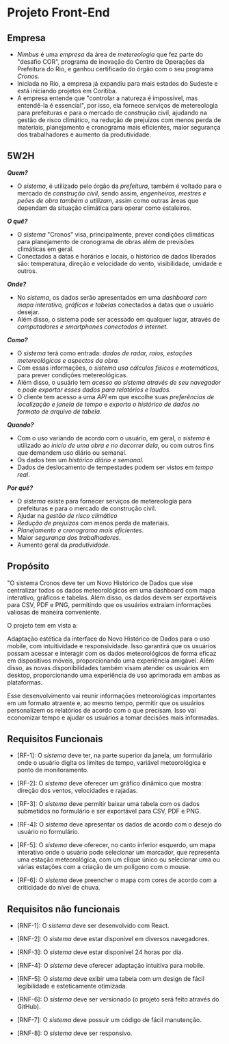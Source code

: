 # Projeto Front-End


## Empresa
- *Nimbus* é uma *empresa* da área de *metereologia* que fez parte do "desafio COR", programa de inovação do Centro de Operações da Prefeitura do Rio, e ganhou certificado do órgão com o seu programa *Cronos.*
- Iniciada no Rio, a empresa já expandiu para mais estados do Sudeste e está iniciando projetos em Coritiba.
- A empresa entende que "controlar a natureza é impossível, mas entendê-la é essencial", por isso, ela fornece serviços de metereologia para prefeituras e para o mercado de construção civil, ajudando na gestão de risco climático, na redução de prejuízos com  menos perda de materiais, planejamento e cronograma mais eficientes, maior segurança dos trabalhadores e aumento da produtividade.


## 5W2H
***Quem?*** 
- O *sistema*, é utilizado pelo órgão da *prefeitura*, também é voltado para o mercado de *construção civil*, sendo assim, *engenheiros, mestres e peões de obra também o utilizam*, assim como outras áreas que dependam da situação climática para operar como estaleiros.

***O quê?***
- O *sistema* "Cronos" visa, principalmente, prever condições climáticas para planejamento de cronograma de obras além de previsões climáticas em geral.
- Conectados a datas e horários e locais, o histórico de dados liberados são: temperatura, direção e velocidade do vento, visibilidade, umidade e outros. 

***Onde?*** 
- No *sistema*, os dados serão apresentados em uma *dashboard com mapa interativo, gráficos e tabelas* conectados a datas que o usuário desejar.
- Além disso, o sistema pode ser acessado em qualquer lugar, através de *computadores e smartphones conectados à internet.*

***Como?*** 
- O *sistema* terá como entrada: *dados de radar, raios, estações metereológicas e aspectos da obra.*
- Com essas informações, o *sistema usa cálculos físicos e matemáticos*, para prever condições metereológicas.
- Além disso, o usuário tem *acesso ao sistema através de seu navegador* e *pode exportar esses dados para relatórios e laudos.*
- O cliente tem acesso a uma *API* em que escolhe suas *preferências de localização e janela de tempo* e *exporta o histórico de dados no formato de arquivo de tabela.*

***Quando?*** 
- Com o uso variando de acordo com o usuário, em geral, o *sistema* é utilizado ao *inicio de uma obra e no decorrer dela*, ou com outros fins que demandem uso diário ou semanal. 
- Os dados tem um *histórico diário e semanal.*
- Dados de deslocamento de tempestades podem ser vistos em *tempo real*.

***Por quê?***
- O *sistema* existe para fornecer serviços de metereologia para prefeituras e para o mercado de construção civil.
- Ajudar na *gestão de risco climático*
- *Redução de prejuízos* com menos perda de materiais.
- *Planejamento e cronograma mais eficientes*.
- Maior *segurança dos trabalhadores*.
- Aumento geral da *produtividade*.

## Propósito
"O sistema Cronos deve ter um Novo Histórico de Dados que vise centralizar todos os dados meteorológicos em uma dashboard com mapa interativo, gráficos e tabelas. Além disso, os dados devem ser exportáveis para CSV, PDF e PNG, permitindo que os usuários extraiam informações valiosas de maneira conveniente.

O projeto tem em vista a:

Adaptação estética da interface do Novo Histórico de Dados para o uso mobile, com intuitividade e responsividade. Isso garantirá que os usuários possam acessar e interagir com os dados meteorológicos de forma eficaz em dispositivos móveis, proporcionando uma experiência amigável.
Além disso, as novas disponibilidades também visam atender os usuários em desktop, proporcionando uma experiência de uso aprimorada em ambas as plataformas.

Esse desenvolvimento vai reunir informações meteorológicas importantes em um formato atraente e, ao mesmo tempo, permitir que os usuários personalizem os relatórios de acordo com o que precisam. Isso vai economizar tempo e ajudar os usuários a tomar decisões mais informadas.
 

## Requisitos Funcionais

- [RF-1]: O *sistema* deve ter, na parte superior da janela, um formulário onde o usuário digita os limites de tempo, variável meteorológica e ponto de monitoramento.

- [RF-2]: O *sistema* deve oferecer um gráfico dinâmico que mostra: direção dos ventos, velocidades e rajadas.

- [RF-3]: O *sistema* deve permitir baixar uma tabela com os dados submetidos no formulário e ser exportável para CSV, PDF e PNG.

- [RF-4]: O *sistema* deve apresentar os dados de acordo com o desejo do usuário no formulário.

- [RF-5]: O *sistema* deve oferecer, no canto inferior esquerdo, um mapa interativo onde o usuário pode selecionar um marcador, que representa uma estação meteorológica, com um clique único ou selecionar uma ou várias estações com a criação de um polígono com o mouse.

- [RF-6]: O *sistema* deve preencher o mapa com cores de acordo com a criticidade do nível de chuva.


## Requisitos não funcionais

- [RNF-1]: O *sistema* deve ser desenvolvido com React.

- [RNF-2]: O *sistema* deve estar disponível em diversos navegadores.

- [RNF-3]: O *sistema* deve estar disponível 24 horas por dia.

- [RNF-4]: O *sistema* deve oferecer adaptação intuitiva para mobile.

- [RNF-5]: O *sistema* deve exibir uma tabela com um design de fácil legibilidade e esteticamente otimizada.

- [RNF-6]: O *sistema* deve ser versionado (o projeto será feito através do GitHub).

- [RNF-7]: O *sistema* deve possuir um código de fácil manutenção.

- [RNF-8]: O *sistema* deve ser responsivo.
